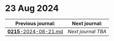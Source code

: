 # 23 Aug 2024

| Previous journal: | Next journal: |
|-|-|
| [**0215**-2024-08-21.md](./0215-2024-08-21.md) | *Next journal TBA* |
